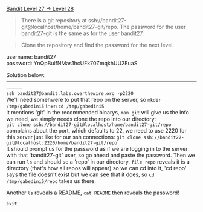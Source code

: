 [Bandit Level 27 → Level 28](https://overthewire.org/wargames/bandit/bandit28.html)

>There is a git repository at ssh://bandit27-git@localhost/home/bandit27-git/repo. The password for the user bandit27-git is the same as for the user bandit27.  

>Clone the repository and find the password for the next level.  

username: bandit27  
password: YnQpBuifNMas1hcUFk70ZmqkhUU2EuaS  

Solution below:  
———————————————————————————————————————  
`ssh bandit27@bandit.labs.overthewire.org -p2220`  
We'll need somehwere to put that repo on the server, so `mkdir /tmp/gabedini5` then `cd /tmp/gabedini5`  
It mentions 'git' in the recommended binarys, `man git` will give us the info we need, we simply needs clone the repo into our directory:  
`git clone ssh://bandit27-git@localhost/home/bandit27-git/repo` complains about the port, which defaults to 22, we need to use 2220 for this server just like for our ssh connections: `git clone ssh://bandit27-git@localhost:2220/home/bandit27-git/repo`  
It should prompt us for the password as if we are logging in to the server with that 'bandit27-git' user, so go ahead and paste the password. Then we can run `ls` and should se a 'repo' in our directory. `file repo` reveals it is a directory (that's how all repos will appear) so we can cd into it, 'cd repo' says the file doesn't exist but we can see that it does, so `cd /tmp/gabedini5/repo` takes us there.

Another `ls` reveals a README, `cat README` then reveals the password!

`exit`  
